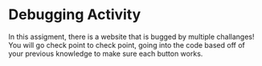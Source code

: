 # Debugging Activity
In this assigment, there is a website that is bugged by multiple challanges! You will go check point to check point, going into the code based off of your previous knowledge to make sure each button works. 